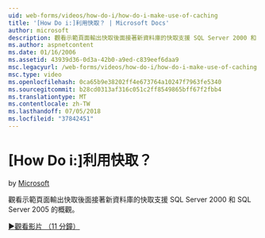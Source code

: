 ```yaml
---
uid: web-forms/videos/how-do-i/how-do-i-make-use-of-caching
title: '[How Do i:]利用快取？ | Microsoft Docs'
author: microsoft
description: 觀看示範頁面輸出快取後面接著新資料庫的快取支援 SQL Server 2000 和 SQL Server 2005 的概觀。
ms.author: aspnetcontent
ms.date: 01/16/2006
ms.assetid: 43939d36-0d3a-42b0-a9ed-c839eef6daa9
msc.legacyurl: /web-forms/videos/how-do-i/how-do-i-make-use-of-caching
msc.type: video
ms.openlocfilehash: 0ca65b9e38202ff4e673764a10247f7963fe5340
ms.sourcegitcommit: b28cd0313af316c051c2ff8549865bff67f2fbb4
ms.translationtype: MT
ms.contentlocale: zh-TW
ms.lasthandoff: 07/05/2018
ms.locfileid: "37842451"
---
```

<a name="how-do-i-make-use-of-caching"></a>[How Do i:]利用快取？
====================
by [Microsoft](https://github.com/microsoft)

觀看示範頁面輸出快取後面接著新資料庫的快取支援 SQL Server 2000 和 SQL Server 2005 的概觀。

[&#9654;觀看影片 （11 分鐘）](https://channel9.msdn.com/Blogs/ASP-NET-Site-Videos/how-do-i-make-use-of-caching)
